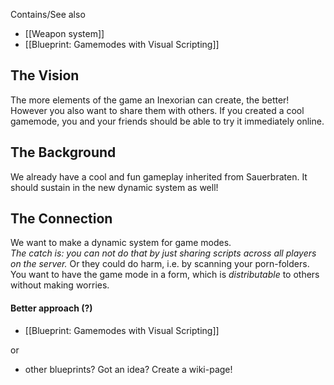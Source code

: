 Contains/See also

* [[Weapon system]]
* [[Blueprint: Gamemodes with Visual Scripting]]

## The Vision

The more elements of the game an Inexorian can create, the better!
However you also want to share them with others. If you created a cool gamemode, you and your friends should be able to try it immediately online.

## The Background

We already have a cool and fun gameplay inherited from Sauerbraten. It should sustain in the new dynamic system as well!

## The Connection

We want to make a dynamic system for game modes.  
*The catch is: you can not do that by just sharing scripts across all players on the server.* Or they could do harm, i.e. by scanning your porn-folders.  
You want to have the game mode in a form, which is *distributable* to others without making worries.

#### Better approach (?)

* [[Blueprint: Gamemodes with Visual Scripting]]

or
* other blueprints? Got an idea? Create a wiki-page!